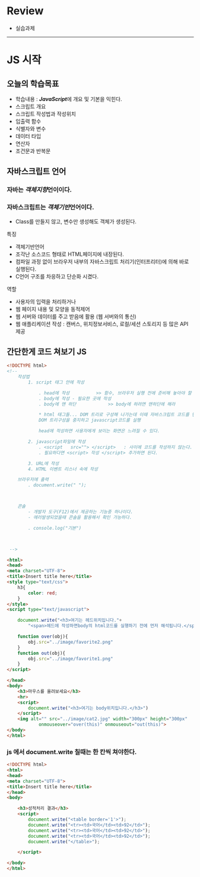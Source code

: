 # Review
- 실습과제


-----------------------------------------------------------------------------------------------

# JS 시작

## 오늘의 학습목표
- 학습내용 :
***JavaScript***에 개요 및 기본을 익힌다.
- 스크립트 개요
- 스크립트 작성법과 작성위치
- 입출력 함수
- 식별자와 변수
- 데이터 타입
- 연산자
- 조건문과 반복문


## 자바스크립트 언어

### 자바는 ***객체지향***언이이다.


### 자바스크립트는 ***객체기반***언어이다.
- Class를 만들지 않고, 변수만 생성해도 객체가 생성된다.

특징
- 객체기반언어
- 조각난 소스코드 형태로 HTML페이지에 내장된다.
- 컴파일 과정 없이 브라우저 내부의 자바스크립트 처리기(인터프리터)에 의해 바로 실행된다.
- C언어 구조를 차응하고 단순화 시켰다.

역할
- 사용자의 입력을 처리하거나
- 웹 페이지 내용 및 모양을 동적제어
- 웹 서버와 데이터를 주고 받음에 활용 (웹 서버와의 통신)
- 웹 애플리케이션 작성 : 캔버스, 위치정보서비스, 로컬/세션 스토리지 등 많은 API 제공


## 간단한게 코드 쳐보기 JS
```html
<!DOCTYPE html>
<!-- 
	작성법
		1. script 태그 안에 작성

			. head에 작성			>> 함수, 브라우저 실행 전에 준비해 놓아야 할 코드
			. body에 작성 - 필요한 곳에 작성
			. body에 맨 하단			>> body에 하려면 맨하단에 해라

			* html 태그들... DOM 트리로 구성해 나가는데 이때 자바스크립트 코드를 만나면
			DOM 트리구성을 중지하고 javascript코드를 실행

			head에 작성하면 사용자에게 보이는 화면은 느려질 수 있다.

		2. javascript파일에 작성
			. <script	src=""> </script>	: 사이에 코드를 작성하지 않는다.
			. 필요하다면 <script> 작성 </script> 추가하면 된다.

		3. URL에 작성
		4. HTML 이벤트 리스너 속에 작성

	브라우저에 출력
		. document.write(" ");



	콘솔 
		- 개발자 도구(F12)에서 제공하는 기능중 하나이다.
		- 에러발생되었을때 콘솔을 활용해서 확인 가능하다.

		. console.log("기본")



 -->

<html>
<head>
<meta charset="UTF-8">
<title>Insert title here</title>
<style type="text/css">
	h3{
		color: red;
	}
</style>
<script type="text/javascript">

	document.write("<h3>여기는 헤드위치입니다."+
		"<span>헤드에 작성하면body의 html코드를 실행하기 전에 먼저 해석됩니다.</span></h3>");

	function over(obj){
		obj.src="../image/favorite2.png"
	}
	function out(obj){
		obj.src="../image/favorite1.png"
	}
</script>

</head>
<body>
	<h3>마우스를 올려보세요</h3>
	<hr>
	<script>
		document.write("<h3>여기는 body위치입니다.</h3>")
	</script>
	<img alt="" src="../image/cat2.jpg" width="300px" height="300px"
			onmouseover="over(this)" onmouseout="out(this)">
</body>
</html>

```

### js 에서 document.write 칠때는 한 칸씩 쳐야한다.
```html
<!DOCTYPE html>
<html>
<head>
<meta charset="UTF-8">
<title>Insert title here</title>
</head>
<body>

	<h3>성적처리 결과</h3>
	<script>
		document.write("<table border='1'>");
		document.write("<tr><td>국어</td><td>92</td>");
		document.write("<tr><td>국어</td><td>92</td>");
		document.write("<tr><td>국어</td><td>92</td>");
		document.write("</table>");

	</script>

</body>
</html>
```
